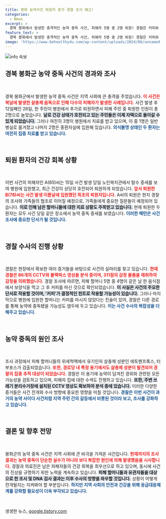 ```yaml
---
title: 봉화 농약사건 퇴원자 증가 경찰 조사 예고!
categories:
  - News
excerpt: >
  경북 봉화에서 발생한 충격적인 농약 중독 사건, 피해자 5명 중 2명 퇴원! 경찰은 커피와 관련된 증거를 확보하며 사건의 실체를 파헤치고 있습니다. 농약의 출처와 주민 간 갈등의 연관성을 추적하는 중인 이 사건의 향방은? 클릭하여 더 알아보세요!
feature_text: >
  경북 봉화에서 발생한 충격적인 농약 중독 사건, 피해자 5명 중 2명 퇴원! 경찰은 커피와 관련된 증거를 확보하며 사건의 실체를 파헤치고 있습니다. 농약의 출처와 주민 간 갈등의 연관성을 추적하는 중인 이 사건의 향방은? 클릭하여 더 알아보세요!
image: 'https://www.behealthy4u.com/wp-content/uploads/2024/06/unnamed-file.png'
---
```


<p><img src="https://www.behealthy4u.com/wp-content/uploads/2024/06/unnamed-file.png" alt="info 속보" /></p>

<h2 data-ke-size="size26">경북 봉화군 농약 중독 사건의 경과와 조사</h2>

<p data-ke-size="size16">&nbsp;</p>

<p>경북 봉화군에서 발생한 농약 중독 사건은 지역 사회에 큰 충격을 주었습니다. <b><span style="color: #ee2323;">이 사건은 복날에 발생한 살충제 음독으로 인해 다수의 피해자가 발생한 사례입니다.</span></b> 사건 발생 후 12일째인 26일, 한 주민이 병원에서 추가로 퇴원하면서 피해 주민 중 퇴원한 인원이 총 2명으로 늘었습니다. <b><span style="background-color: #21538527;">날로 건강 상태가 호전되고 있는 주민들은 이제 자택으로 돌아갈 수 있게 되었습니다.</span></b> 그러나 여전히 3명이 병원에서 치료를 받고 있으며, 이 중 1명은 일반병실로 옮겨졌고 나머지 2명은 중환자실에 입원해 있습니다. <b><span style="color: #1a5490;">의식불명 상태인 두 환자는 여전히 집중 치료를 받고 있습니다.</span></b></p>

<p data-ke-size="size16">&nbsp;</p>

<h2 data-ke-size="size26">퇴원 환자의 건강 회복 상황</h2>

<p data-ke-size="size16">&nbsp;</p>

<p>이번 사건의 피해자인 A(65)씨는 15일 사건 발생 당일 노인복지관에서 탈수 증세를 보여 병원에 입원했고, 최근 건강이 상당히 호전되어 퇴원하게 되었습니다. <b><span style="color: #ee2323;">앞서 퇴원한 B(78)씨는 사건 발생 이튿날에 입원했던 최초의 퇴원자입니다.</span></b> A씨의 퇴원은 현지 경찰의 조사와 가족들의 협조로 이어질 예정으로, 가족들에게 중요한 질문들이 예정되어 있습니다. <b><span style="background-color: #21538527;">이로 인해 남은 할머니들에 대한 치료 상황도 주목받고 있습니다.</span></b> 현재 퇴원한 두 환자는 모두 사건 당일 같은 장소에서 농약 중독 증세를 보였습니다. <b><span style="color: #1a5490;">이러한 패턴은 사건 조사에 중요한 단서가 될 것입니다.</span></b></p>

<p data-ke-size="size16">&nbsp;</p>

<h2 data-ke-size="size26">경찰 수사의 진행 상황</h2>

<p data-ke-size="size16">&nbsp;</p>

<p>경찰은 현장에서 확보한 여러 증거들을 바탕으로 사건의 실마리를 찾고 있습니다. <b><span style="color: #ee2323;">현재 경찰은 86개의 CCTV와 블랙박스 영상을 분석 중이며, 311점의 감정 물품을 채취하여 감정을 의뢰했습니다.</span></b> 경찰 조사에 따르면, 피해 할머니 5명 중 4명이 같은 날 한 음식점에서 보양식을 먹고 그 후 커피를 마신 것으로 확인되었습니다. <b><span style="background-color: #21538527;">이 사실은 사건의 주요한 단서로 작용할 것이며, '커피'가 결정적인 힌트로 작용할 가능성이 있습니다.</span></b> 그러나 마지막으로 병원에 입원한 할머니는 커피를 마시지 않았다는 진술이 있어, 경찰은 다른 경로를 통해 농약에 중독됐을 가능성도 염두에 두고 있습니다. <b><span style="color: #1a5490;">이는 사건 수사의 복잡성을 더해주고 있습니다.</span></b></p>

<p data-ke-size="size16">&nbsp;</p>

<h2 data-ke-size="size26">농약 중독의 원인 조사</h2>

<p data-ke-size="size16">&nbsp;</p>

<p>조사 과정에서 피해 할머니들의 위세척액에서 유기인자 살충제 성분인 에토펜프록스, 터부포스가 검출되었습니다. <b><span style="color: #ee2323;">또한, 경로당 내 특정 용기에서도 살충제 성분이 발견되어 경찰의 집중 추적 대상이 되었습니다.</span></b> 경찰은 이 용기에 농약이 담겨진 경위와 관련된 모든 가능성을 검토하고 있으며, 피해자 집에 대한 수색도 진행하고 있습니다. <b><span style="background-color: #21538527;">또한, 주변 쓰레기 분리수거장에 설치된 CCTV 영상도 확보하여 분석 중에 있습니다.</span></b> 이러한 다양한 증거들은 사건 전개와 수사 방향에 중요한 영향을 미칠 것입니다. <b><span style="color: #1a5490;">경찰은 이번 사건이 과거의 농약 사이다 사건처럼 지역 주민 간의 갈등에서 비롯된 것이라 보고, 조사를 강화하고 있습니다.</span></b></p>

<p data-ke-size="size16">&nbsp;</p>

<h2 data-ke-size="size26">결론 및 향후 전망</h2>

<p data-ke-size="size16">&nbsp;</p>

<p>봉화군의 농약 중독 사건은 지역 사회에 큰 비극을 가져온 사건입니다. <b><span style="color: #ee2323;">현재까지의 조사 결과는 농약 중독이 단순한 실수가 아니라 보다 복잡한 원인에 의해 발생했음을 시사합니다.</span></b> 경찰과 의료진은 남은 피해자들의 건강 회복을 최우선으로 하고 있으며, 동시에 사건의 진상을 규명하기 위한 노력을 계속하고 있습니다. <b><span style="background-color: #21538527;">피해 할머니들과 유관자들을 대상으로 한 조사 및 DNA 검사 결과는 이후 수사의 방향을 좌우할 것입니다.</span></b> 상황이 어떻게 전개될지는 지켜봐야 할 부분입니다. <b><span style="color: #1a5490;">하지만 지역 사회의 안전과 건강을 위해 응급대응체계를 강화할 필요성이 더욱 부각되고 있습니다.</span></b></p>

<p data-ke-size="size16">&nbsp;</p>
생생한 뉴스, <a href="https://qoogle.tistory.com" rel="dofollow">qoogle.tistory.com</a>


